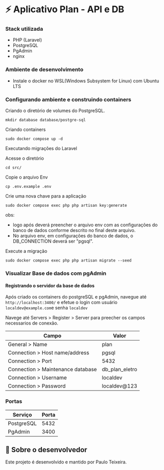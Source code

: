 # ⚡ Aplicativo Plan - API e DB #

### Stack utilizada

- PHP (Laravel)
- PostgreSQL
- PgAdmin
- nginx

### Ambiente de desenvolvimento

- Instale o docker no WSL(Windows Subsystem for Linux) com Ubuntu LTS 

### Configurando ambiente e construindo containers

Criando o diretório de volumes do PostgreSQL.

```
mkdir database database/postgre-sql
```

Criando containers

```
sudo docker compose up -d
```

Executando migrações do Laravel

Acesse o diretório

```
cd src/
```

Copie o arquivo Env

```
cp .env.example .env
```

Crie uma nova chave para a aplicação

```
sudo docker compose exec php php artisan key:generate
```
obs: 
- logo após deverá preencher o arquivo env com as configurações do banco de dados conforme descrito no final deste arquivo.
- No arquivo env, em configurações do banco de dados, o DB_CONNECTION deverá ser "pgsql".

Execute a migração

```
sudo docker compose exec php php artisan migrate --seed
```

### Visualizar Base de dados com pgAdmin
#### Registrando o servidor da base de dados

Após criado os containers do postgreSQL e pgAdmin, navegue até `http://localhost:3400/` e efetue o login com usuário `localdev@example.com`e senha `localdev`

Navege até Servers > Register > Server para preecher os campos necessarios de conexão.

| Campo  | Valor |
| --- | --- |
| General > Name | plan | 
| Connection > Host name/address | pgsql |
| Connection > Port | 5432 |
| Connection > Maintenance database | db_plan_eletro |
| Connection > Username | localdev |
| Connection > Password | localdev@123 |

### Portas
| Serviço  | Porta |
| --- | --- |
| PostgreSQL | 5432 |
| PgAdmin | 3400 |

## 🚀 Sobre o desenvolvedor

Este projeto é desenvolvido e mantido por Paulo Teixeira.
